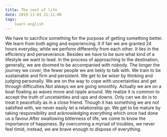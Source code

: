 ```yaml
---
title: The cost of life
date: 2019-11-03 21:11:00
tags:
    learn english
---
```

We have to sacrifice something for the purpose of getting something better. We learn from both aging and experiencing. It if fair we are granted 24 hours everyday, while we perform differently from each other. It lies in the efficiency and perseverance. Besides we have to be sure what kind of a lifestyle we want to lead. In the process of approaching to the destination, generally, we are doomed to be accompanied with nobody. The longer the journey we cover, the fewer people we are liekly to talk with. We train to be sustainable and firm and persistent. We get to be wiser by thinking and judging personally. We are on the way to cope with uncertainties and get through difficulties.Not always we are going smoothly. Actually we are on a boat floating as waves move and ripple around. We realize it is common to accept the truth of uncetainties and ups and downs. Only can we do is to treat it peacefully as in a close friend. Though it has something we are not satisfied with, we never easily let a relationship go. We get to be mature by taking responsibility and acknowledging everything which once had done us a favour.After swallowing bitterness of life, we come to know the importance of happiness. By overcoming a myriad of troubles, we never feel timid, instead, we are brave enough to dispose of everything.